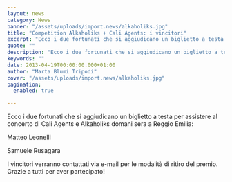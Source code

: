 ```yaml
---
layout: news
category: News
banner: "/assets/uploads/import.news/alkaholiks.jpg"
title: "Competition Alkaholiks + Cali Agents: i vincitori"
excerpt: "Ecco i due fortunati che si aggiudicano un biglietto a testa per assistere al concerto di Cali Agents e Alkaholiks domani sera a Reggio Emilia: Matteo Leonelli Samuele Rusagara I vincitori verranno contattati via e-mail per le modalità di ritiro del premio. Grazie a tutti per aver partecipato!"
quote: ""
description: "Ecco i due fortunati che si aggiudicano un biglietto a testa per assistere al concerto di Cali Agents e Alkaholiks domani sera a Reggio Emilia: Matteo Leonelli Samuele Rusagara I vincitori verranno contattati via e-mail per le modalità di ritiro del premio. Grazie a tutti per aver partecipato!"
keywords: ""
date: 2013-04-19T00:00:00.000+01:00
author: "Marta Blumi Tripodi"
cover: "/assets/uploads/import.news/alkaholiks.jpg"
pagination:
  enabled: true

---
```


Ecco i due fortunati che si aggiudicano un biglietto a testa per assistere al concerto di Cali Agents e Alkaholiks domani sera a Reggio Emilia:

Matteo Leonelli

Samuele Rusagara

I vincitori verranno contattati via e-mail per le modalità di ritiro del premio. Grazie a tutti per aver partecipato!